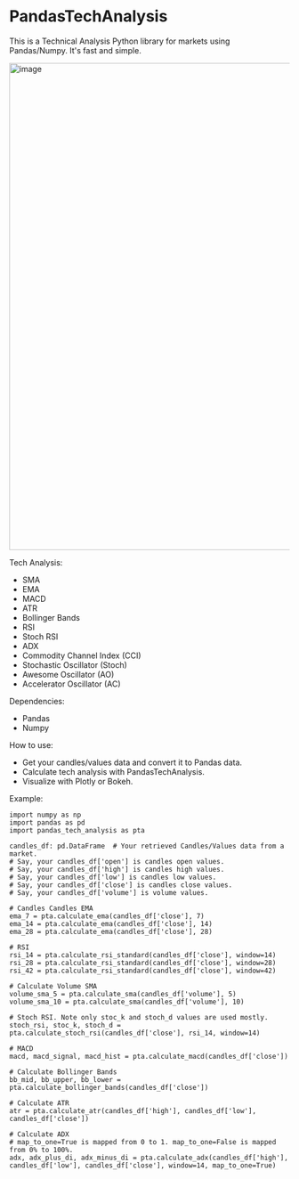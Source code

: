 # PandasTechAnalysis
This is a Technical Analysis Python library for markets using Pandas/Numpy. It's fast and simple.

<img width="1488" height="875" alt="image" src="https://github.com/user-attachments/assets/cc3797b4-9936-437f-831b-73b19aebf4ac" />


Tech Analysis:
- SMA
- EMA
- MACD
- ATR
- Bollinger Bands
- RSI
- Stoch RSI
- ADX
- Commodity Channel Index (CCI)
- Stochastic Oscillator (Stoch)
- Awesome Oscillator (AO)
- Accelerator Oscillator (AC)

Dependencies:
- Pandas
- Numpy

How to use:
- Get your candles/values data and convert it to Pandas data.
- Calculate tech analysis with PandasTechAnalysis.
- Visualize with Plotly or Bokeh.

Example:
```
import numpy as np
import pandas as pd
import pandas_tech_analysis as pta

candles_df: pd.DataFrame  # Your retrieved Candles/Values data from a market.
# Say, your candles_df['open'] is candles open values.
# Say, your candles_df['high'] is candles high values.
# Say, your candles_df['low'] is candles low values.
# Say, your candles_df['close'] is candles close values.
# Say, your candles_df['volume'] is volume values.

# Candles Candles EMA
ema_7 = pta.calculate_ema(candles_df['close'], 7)
ema_14 = pta.calculate_ema(candles_df['close'], 14)
ema_28 = pta.calculate_ema(candles_df['close'], 28)

# RSI
rsi_14 = pta.calculate_rsi_standard(candles_df['close'], window=14)
rsi_28 = pta.calculate_rsi_standard(candles_df['close'], window=28)
rsi_42 = pta.calculate_rsi_standard(candles_df['close'], window=42)

# Calculate Volume SMA
volume_sma_5 = pta.calculate_sma(candles_df['volume'], 5)
volume_sma_10 = pta.calculate_sma(candles_df['volume'], 10)

# Stoch RSI. Note only stoc_k and stoch_d values are used mostly.
stoch_rsi, stoc_k, stoch_d = pta.calculate_stoch_rsi(candles_df['close'], rsi_14, window=14)

# MACD
macd, macd_signal, macd_hist = pta.calculate_macd(candles_df['close'])

# Calculate Bollinger Bands
bb_mid, bb_upper, bb_lower =  pta.calculate_bollinger_bands(candles_df['close'])

# Calculate ATR
atr = pta.calculate_atr(candles_df['high'], candles_df['low'], candles_df['close'])

# Calculate ADX
# map_to_one=True is mapped from 0 to 1. map_to_one=False is mapped from 0% to 100%.
adx, adx_plus_di, adx_minus_di = pta.calculate_adx(candles_df['high'], candles_df['low'], candles_df['close'], window=14, map_to_one=True)
```
